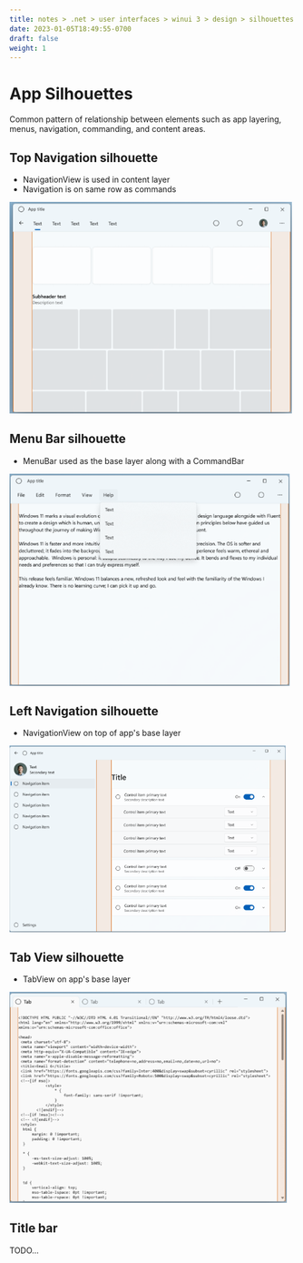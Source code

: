```yaml
---
title: notes > .net > user interfaces > winui 3 > design > silhouettes
date: 2023-01-05T18:49:55-0700
draft: false
weight: 1
---
```

# App Silhouettes
Common pattern of relationship between elements such as app layering, menus, navigation, commanding, and content areas.

## Top Navigation silhouette
- NavigationView is used in content layer
- Navigation is on same row as commands  
<img src="DESIGN_Silhouettes-image1.png" style="width:5.18333in;height:3.875in" />  

## Menu Bar silhouette
- MenuBar used as the base layer along with a CommandBar  
<img src="DESIGN_Silhouettes-image2.png" style="width:5.14167in;height:3.88333in" />  

## Left Navigation silhouette
- NavigationView on top of app's base layer  
<img src="DESIGN_Silhouettes-image3.png" style="width:5.075in;height:3.40833in" />  

## Tab View silhouette
- TabView on app's base layer  
<img src="DESIGN_Silhouettes-image4.png" style="width:5.09167in;height:3.85833in" />  

## Title bar
TODO...
